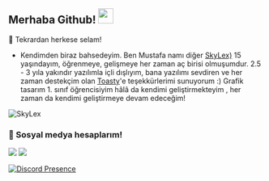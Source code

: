 ## Merhaba Github! <img src="https://raw.githubusercontent.com/iampavangandhi/iampavangandhi/master/gifs/Hi.gif" width="30px">


🎉 Tekrardan herkese selam!

- Kendimden biraz bahsedeyim. Ben Mustafa namı diğer [SkyLex)](https://github.com/SkyLexDev) 15 yaşındayım, öğrenmeye, gelişmeye her zaman aç birisi olmuşumdur. 
2.5 - 3 yıla yakındır yazılımla içli dışlıyım, bana yazılımı sevdiren ve her zaman destekçim olan [Toasty](https://github.com/kedi)'e teşekkürlerimi sunuyorum :)
Grafik tasarım 1. sınıf öğrencisiyim hâlâ da kendimi geliştirmekteyim , her zaman da kendimi geliştirmeye devam edeceğim!

<img src="https://komarev.com/ghpvc/?username=SkyLex&label=Ziyaretçi%20Sayısı&color=552b75" alt="SkyLex" />

<h3>🌟 Sosyal medya hesaplarım!</h3>
<p align="left">
     <a href="https://instagram.com/skylex.pö" target"blank_"><img src="https://img.shields.io/badge/INSTAGRAM%20-DC3175.svg?&style=for-the-badge&logo=instagram&logoColor=white"></a>
        <a href="https://bit.ly/jsdark" target"blank_"><img src="https://img.shields.io/badge/YouTube-FF0000?style=for-the-badge&logo=youtube&logoColor=white"></a>
    
   
[![Discord Presence](https://lanyard-profile-readme.vercel.app/api/700709437161078807?theme=dark&bg=18191c&animated=false&hideDiscrim=true&borderRadius=30px)](https://discord.com/users/700709437161078807)

</p>
